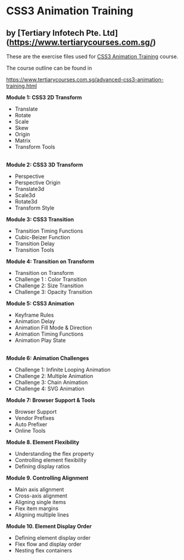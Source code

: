# CSS3 Animation Training
## by [Tertiary Infotech Pte. Ltd] (https://www.tertiarycourses.com.sg/)

These are the exercise files used for [CSS3 Animation Training](https://www.tertiarycourses.com.sg/advanced-css3-animation-training.html) course. 

The course outline can be found in 

https://www.tertiarycourses.com.sg/advanced-css3-animation-training.html

<p><strong>Module 1: CSS3 2D Transform</strong></p>
<ul>
<li>Translate</li>
<li>Rotate</li>
<li>Scale</li>
<li>Skew</li>
<li>Origin&nbsp;</li>
<li>Matrix</li>
<li>Transform Tools</li>
</ul>
<p><br /><strong>Module 2: CSS3 3D Transform</strong></p>
<ul>
<li>Perspective</li>
<li>Perspective Origin</li>
<li>Translate3d</li>
<li>Scale3d</li>
<li>Rotate3d</li>
<li>Transform Style</li>
</ul>
<p><strong>Module 3: CSS3 Transition</strong> </p>
<ul>
<li>Transition Timing Functions</li>
<li>Cubic-Beizer Function</li>
<li>Transition Delay</li>
<li>Transition Tools</li>
</ul>
<p><strong>Module 4: Transition on Transform</strong> </p>
<ul>
<li>Transition on Transform</li>
<li>Challenge 1 : Color Transition</li>
<li>Challenge 2: Size Transition</li>
<li>Challenge 3: Opacity Transition</li>
</ul>
<p><strong>Module 5: CSS3 Animation</strong></p>
<ul>
<li>Keyframe Rules</li>
<li>Animation Delay</li>
<li>Animation Fill Mode &amp; Direction</li>
<li>Animation Timing Functions</li>
<li>Animation Play State</li>
</ul>
<p><br /><strong>Module 6: Animation Challenges</strong></p>
<ul>
<li>Challenge 1: Infinite Looping Animation</li>
<li>Challenge 2: Multiple Animation</li>
<li>Challenge 3: Chain Animation</li>
<li>Challenge 4: SVG Animation</li>
</ul>
<p><strong>Module 7: Browser Support &amp; Tools</strong></p>
<ul>
<li>Browser Support</li>
<li>Vendor Prefixes</li>
<li>Auto Prefixer</li>
<li>Online Tools</li>
</ul>
<p><strong>Module 8. Element Flexibility</strong></p>
<ul>
<li>Understanding the flex property</li>
<li>Controlling element flexibility</li>
<li>Defining display ratios</li>
</ul>
<p><strong>Module 9. Controlling Alignment</strong></p>
<ul>
<li>Main axis alignment</li>
<li>Cross-axis alignment</li>
<li>Aligning single items</li>
<li>Flex item margins</li>
<li>Aligning multiple lines</li>
</ul>
<p><strong>Module 10. Element Display Order</strong></p>
<ul>
<li>Defining element display order</li>
<li>Flex flow and display order</li>
<li>Nesting flex containers</li>
</ul>

